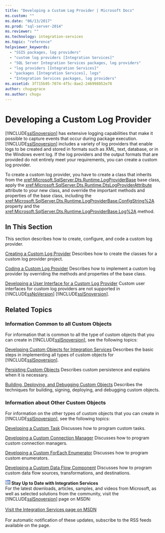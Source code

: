 ```yaml
---
title: "Developing a Custom Log Provider | Microsoft Docs"
ms.custom: ""
ms.date: "06/13/2017"
ms.prod: "sql-server-2014"
ms.reviewer: ""
ms.technology: integration-services
ms.topic: "reference"
helpviewer_keywords: 
  - "SSIS packages, log providers"
  - "custom log providers [Integration Services]"
  - "SQL Server Integration Services packages, log providers"
  - "log providers [Integration Services]"
  - "packages [Integration Services], logs"
  - "Integration Services packages, log providers"
ms.assetid: 3f715b95-7074-4f5c-8ae2-246998052e78
author: chugugrace
ms.author: chugu
---
```

# Developing a Custom Log Provider
  [!INCLUDE[ssISnoversion](../../../includes/ssisnoversion-md.md)] has extensive logging capabilities that make it possible to capture events that occur during package execution. [!INCLUDE[ssISnoversion](../../../includes/ssisnoversion-md.md)] includes a variety of log providers that enable logs to be created and stored in formats such as XML, text, database, or in the Windows event log. If the log providers and the output formats that are provided do not entirely meet your requirements, you can create a custom log provider.

 To create a custom log provider, you have to create a class that inherits from the <xref:Microsoft.SqlServer.Dts.Runtime.LogProviderBase> base class, apply the <xref:Microsoft.SqlServer.Dts.Runtime.DtsLogProviderAttribute> attribute to your new class, and override the important methods and properties of the base class, including the <xref:Microsoft.SqlServer.Dts.Runtime.LogProviderBase.ConfigString%2A> property and the <xref:Microsoft.SqlServer.Dts.Runtime.LogProviderBase.Log%2A> method.

## In This Section
 This section describes how to create, configure, and code a custom log provider.

 [Creating a Custom Log Provider](creating-a-custom-log-provider.md)
 Describes how to create the classes for a custom log provider project.

 [Coding a Custom Log Provider](coding-a-custom-log-provider.md)
 Describes how to implement a custom log provider by overriding the methods and properties of the base class.

 [Developing a User Interface for a Custom Log Provider](developing-a-user-interface-for-a-custom-log-provider.md)
 Custom user interfaces for custom log providers are not supported in [!INCLUDE[ssNoVersion](../../../includes/ssnoversion-md.md)] [!INCLUDE[ssISnoversion](../../../includes/ssisnoversion-md.md)].

## Related Topics

### Information Common to all Custom Objects
 For information that is common to all the type of custom objects that you can create in [!INCLUDE[ssISnoversion](../../../includes/ssisnoversion-md.md)], see the following topics:

 [Developing Custom Objects for Integration Services](../developing-custom-objects-for-integration-services.md)
 Describes the basic steps in implementing all types of custom objects for [!INCLUDE[ssISnoversion](../../../includes/ssisnoversion-md.md)].

 [Persisting Custom Objects](../persisting-custom-objects.md)
 Describes custom persistence and explains when it is necessary.

 [Building, Deploying, and Debugging Custom Objects](../building-deploying-and-debugging-custom-objects.md)
 Describes the techniques for building, signing, deploying, and debugging custom objects.

### Information about Other Custom Objects
 For information on the other types of custom objects that you can create in [!INCLUDE[ssISnoversion](../../../includes/ssisnoversion-md.md)], see the following topics:

 [Developing a Custom Task](../task/developing-a-custom-task.md)
 Discusses how to program custom tasks.

 [Developing a Custom Connection Manager](../connection-manager/developing-a-custom-connection-manager.md)
 Discusses how to program custom connection managers.

 [Developing a Custom ForEach Enumerator](../foreach-enumerator/developing-a-custom-foreach-enumerator.md)
 Discusses how to program custom enumerators.

 [Developing a Custom Data Flow Component](../data-flow/developing-a-custom-data-flow-component.md)
 Discusses how to program custom data flow sources, transformations, and destinations.

![Integration Services icon (small)](../../media/dts-16.gif "Integration Services icon (small)")  **Stay Up to Date with Integration Services**<br /> For the latest downloads, articles, samples, and videos from Microsoft, as well as selected solutions from the community, visit the [!INCLUDE[ssISnoversion](../../../includes/ssisnoversion-md.md)] page on MSDN:<br /><br /> [Visit the Integration Services page on MSDN](https://go.microsoft.com/fwlink/?LinkId=136655)<br /><br /> For automatic notification of these updates, subscribe to the RSS feeds available on the page.


